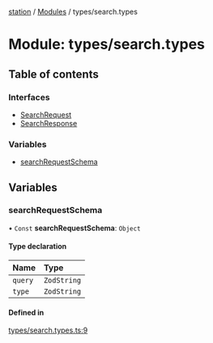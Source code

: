[station](../README.md) / [Modules](../modules.md) / types/search.types

# Module: types/search.types

## Table of contents

### Interfaces

- [SearchRequest](../interfaces/types_search_types.SearchRequest.md)
- [SearchResponse](../interfaces/types_search_types.SearchResponse.md)

### Variables

- [searchRequestSchema](types_search_types.md#searchrequestschema)

## Variables

### searchRequestSchema

• `Const` **searchRequestSchema**: `Object`

#### Type declaration

| Name | Type |
| :------ | :------ |
| `query` | `ZodString` |
| `type` | `ZodString` |

#### Defined in

[types/search.types.ts:9](https://github.com/kiotosi/station/blob/f3aa893/types/search.types.ts#L9)
